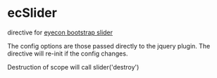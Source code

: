 ecSlider
=========
directive for [eyecon bootstrap slider](https://github.com/seiyria/bootstrap-slider)
    <ec-slider ng-model="myCtrl.val" config="myCtrl.sliderConfig" ng-change="callMeOnChange" ng-disabled="myCtrl.disableIfTrue"></ec-slider>

The config options are those passed directly to the jquery plugin. The directive will re-init if the config changes.

Destruction of scope will call slider('destroy')